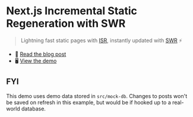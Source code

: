 # Next.js Incremental Static Regeneration with SWR

> Lightning fast static pages with [ISR](https://nextjs.org/docs/basic-features/data-fetching#incremental-static-regeneration), instantly updated with [SWR](https://swr.vercel.app) ⚡️

- 📝 [Read the blog post](https://joebell.co.uk/blog/updating-static-next-js-pages-instantly)
- 🖥️ [View the demo](https://example-next-isr-with-swr.vercel.app/)

## FYI

This demo uses demo data stored in `src/mock-db`. Changes to posts won't be saved on refresh in this example, but would be if hooked up to a real-world database.
